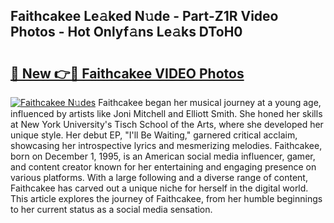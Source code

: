 ## Faithcakee Le𝚊ked N𝚞de - Part-Z1R Video Photos - Hot Onlyf𝚊ns Le𝚊ks DToH0

# <h2><a href="http://ab11402.deff.icu/?id=Faithcakee">🔗 New 👉🔴 Faithcakee VIDEO Photos</a></h2>

[![Faithcakee N𝚞des](https://i.imgur.com/rIISA9y.gif)](http://ab11402.deff.icu/?id=Faithcakee)
Faithcakee began her musical journey at a young age, influenced by artists like Joni Mitchell and Elliott Smith. She honed her skills at New York University's Tisch School of the Arts, where she developed her unique style. Her debut EP, "I'll Be Waiting," garnered critical acclaim, showcasing her introspective lyrics and mesmerizing melodies. Faithcakee, born on December 1, 1995, is an American social media influencer, gamer, and content creator known for her entertaining and engaging presence on various platforms. With a large following and a diverse range of content, Faithcakee has carved out a unique niche for herself in the digital world. This article explores the journey of Faithcakee, from her humble beginnings to her current status as a social media sensation.
